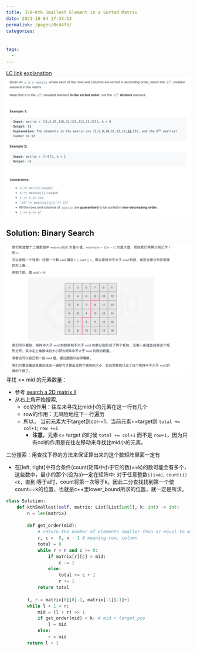```yaml
---
title: 378-Kth Smallest Element in a Sorted Matrix
date: 2021-10-04 17:33:13
permalink: /pages/0cd4fb/
categories:
  

tags:
  - 
---
```

[LC link](https://leetcode.com/problems/kth-smallest-element-in-a-sorted-matrix/)
[explanation](https://leetcode-cn.com/problems/kth-smallest-element-in-a-sorted-matrix/solution/you-xu-ju-zhen-zhong-di-kxiao-de-yuan-su-by-leetco/)
![](https://raw.githubusercontent.com/emmableu/image/master/378-0.png)

## Solution: Binary Search
![](https://raw.githubusercontent.com/emmableu/image/master/378-1.png)
寻找 <= mid 的元素数量：
- 参考 [search a 2D matrix II](https://emmableu.github.io/blog/pages/2ef2a6/)
- 从右上角开始搜索,
  - col的作用：往左来寻找比mid小的元素在这一行有几个
  - row的作用：无风险地往下一行遍历
  - 所以， 当前元素大于target则col-=1，当前元素<=target则 `total += col+1`; `row +=1`
    - **注意**，元素<= target 的时候 `total += col+1` 而不是 `row+1`，因为只有col的作用是在往左移动来寻找比mid小的元素。

二分搜索：用查找下界的方法来保证算出来的这个数矩阵里面一定有
- 在[left, right]中符合条件(count(矩阵中小于它的数)==k)的数可能会有多个，这些数中，最小的那个(设为a)一定在矩阵中: 对于任意整数`i(i<a)`, `count(i)<k`，直到i等于a时，count将第一次等于k。因此二分查找找到第一个使count==k的位置，也就是c++里lower_bound所求的位置，就一定是所求。

```python
class Solution:
    def kthSmallest(self, matrix: List[List[int]], k: int) -> int:
        n = len(matrix)

        def get_order(mid):
            # return the number of elements smaller than or equal to mid
            r, c =  0, n - 1 # meaning row, column
            total = 0
            while r < n and c >= 0:
                if matrix[r][c] > mid:
                    c -= 1
                else:
                    total += c + 1
                    r += 1
            return total

        l, r = matrix[0][0]-1, matrix[-1][-1]+1
        while l + 1 < r:
            mid = (l + r) >> 1
            if get_order(mid) < k: # mid < target_pos
                l = mid
            else:
                r = mid
        return l + 1
```
